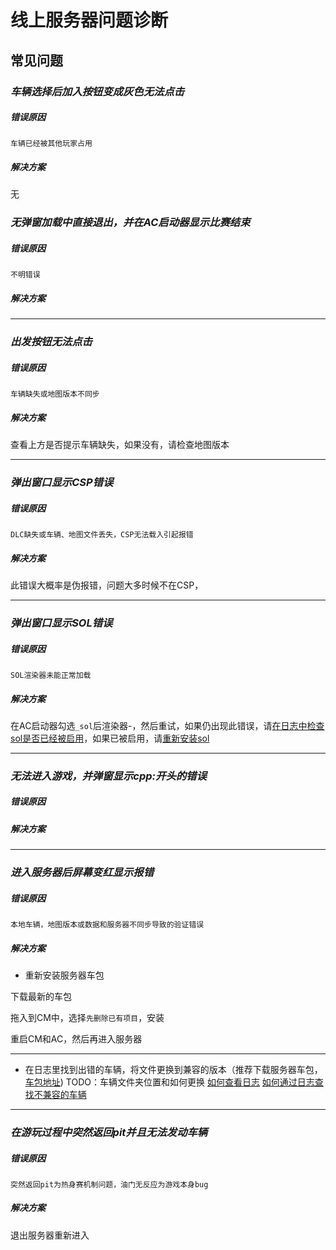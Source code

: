 # 线上服务器问题诊断


## 常见问题

### *车辆选择后加入按钮变成灰色无法点击*
##### 错误原因
`车辆已经被其他玩家占用`
##### 解决方案
无

### *无弹窗加载中直接退出，并在AC启动器显示比赛结束*
##### 错误原因
`不明错误`
##### 解决方案

------

### *出发按钮无法点击*
##### 错误原因
`车辆缺失或地图版本不同步`
##### 解决方案
查看上方是否提示车辆缺失，如果没有，请检查地图版本

------
### *弹出窗口显示CSP错误*
##### 错误原因
`DLC缺失或车辆、地图文件丢失，CSP无法载入引起报错`
##### 解决方案
此错误大概率是伪报错，问题大多时候不在CSP，

------
### *弹出窗口显示SOL错误*
##### 错误原因
`SOL渲染器未能正常加载`
##### 解决方案
在AC启动器勾选`_sol`后渲染器-[](../page_Getting/)，然后重试，如果仍出现此错误，请[在日志中检查sol是否已经被启用]()，如果已被启用，请[重新安装sol]()

------
### *无法进入游戏，并弹窗显示cpp:开头的错误*
##### 错误原因

##### 解决方案

------
### *进入服务器后屏幕变红显示报错*
##### 错误原因
`本地车辆，地图版本或数据和服务器不同步导致的验证错误`
##### 解决方案
- 重新安装服务器车包

下载最新的车包

拖入到CM中，选择`先删除已有项目`，安装

重启CM和AC，然后再进入服务器

------

- 在日志里找到出错的车辆，将文件更换到兼容的版本（推荐下载服务器车包，[车包地址]()) TODO：车辆文件夹位置和如何更换
[如何查看日志]()
[如何通过日志查找不兼容的车辆](../page_viewLog/online_error#本地车辆版本和服务器不同步)

------

### *在游玩过程中突然返回pit并且无法发动车辆*
##### 错误原因
`突然返回pit为热身赛机制问题，油门无反应为游戏本身bug`
##### 解决方案
退出服务器重新进入


